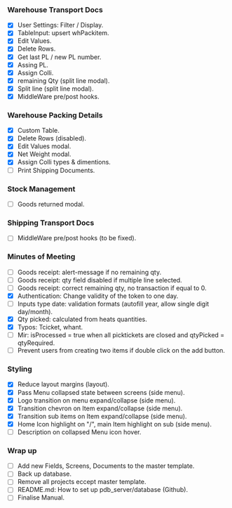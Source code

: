 ### Warehouse Transport Docs
- [X] User Settings: Filter / Display.
- [X] TableInput: upsert whPackitem.
- [X] Edit Values.
- [X] Delete Rows.
- [X] Get last PL / new PL number.
- [X] Assing PL.
- [X] Assign Colli.
- [X] remaining Qty (split line modal).
- [X] Split line (split line modal).
- [X] MiddleWare pre/post hooks.
### Warehouse Packing Details
- [X] Custom Table.
- [X] Delete Rows (disabled).
- [X] Edit Values modal.
- [X] Net Weight modal.
- [X] Assign Colli types & dimentions.
- [ ] Print Shipping Documents.
### Stock Management
- [ ] Goods returned modal.
### Shipping Transport Docs
- [ ] MiddleWare pre/post hooks (to be fixed).
### Minutes of Meeting
- [ ] Goods receipt: alert-message if no remaining qty.
- [ ] Goods receipt: qty field disabled if multiple line selected.
- [ ] Goods receipt: correct remaining qty, no transaction if equal to 0.
- [X] Authentication: Change validity of the  token to one day.
- [ ] Inputs type date: validation formats (autofill year, allow single digit day/month).
- [X] Qty picked: calculated from heats quantities.
- [X] Typos: Tcicket, whant.
- [ ] Mir: isProcessed = true when all picktickets are closed and qtyPicked = qtyRequired.
- [ ] Prevent users from creating two items if double click on the add button. 
### Styling
- [X] Reduce layout margins (layout).
- [X] Pass Menu collapsed state between screens (side menu).
- [X] Logo transition on menu expand/collapse (side menu).
- [X] Transition chevron on Item expand/collapse (side menu).
- [X] Transition sub items on Item expand/collapse (side menu).
- [X] Home Icon highlight on "/", main Item highlight on sub (side menu).
- [ ] Description on collapsed Menu icon hover.
### Wrap up
- [ ] Add new Fields, Screens, Documents to the master template.
- [ ] Back up database.
- [ ] Remove all projects eccept master template.
- [ ] README.md: How to set up pdb_server/database (Github).
- [ ] Finalise Manual.